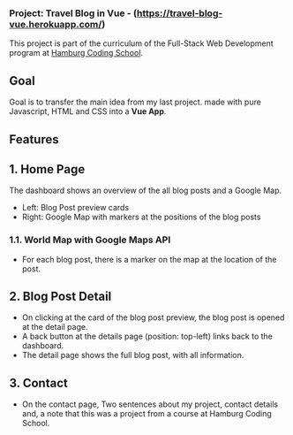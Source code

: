 ### Project: Travel Blog in Vue - (https://travel-blog-vue.herokuapp.com/)

This project is part of the curriculum of the Full-Stack Web Development program at [Hamburg Coding School](https://hamburgcodingschool.com/).

## Goal

Goal is to transfer the main idea from my last project.
made with pure Javascript, HTML and CSS into a **Vue App**.

## Features

## 1. Home Page

The dashboard shows an overview of the all blog posts and a Google Map.
- Left: Blog Post preview cards
- Right: Google Map with markers at the positions of the blog posts

### 1.1. World Map with Google Maps API

- For each blog post, there is a marker on the map at the location of the post.

## 2. Blog Post Detail
- On clicking at the card of the blog post preview, the blog post is opened at the detail page.
- A back button at the details page (position: top-left) links back to the dashboard.
- The detail page shows the full blog post, with all information.

## 3. Contact

- On the contact page, Two sentences about my project, contact details and, a note that this was a project from a course at Hamburg Coding School.
